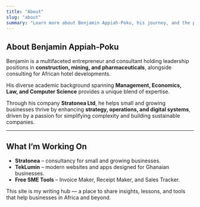 ```yaml
---
title: "About"
slug: "about"
summary: "Learn more about Benjamin Appiah-Poku, his journey, and the projects he’s building."
---
```


## About Benjamin Appiah-Poku

Benjamin is a multifaceted entrepreneur and consultant holding leadership positions in **construction, mining, and pharmaceuticals**, alongside consulting for African hotel developments.  

His diverse academic background spanning **Management, Economics, Law, and Computer Science** provides a unique blend of expertise.  

Through his company **Stratonea Ltd**, he helps small and growing businesses thrive by enhancing **strategy, operations, and digital systems**, driven by a passion for simplifying complexity and building sustainable companies.  

---

## What I’m Working On

- **Stratonea** – consultancy for small and growing businesses.  
- **TekLumin** – modern websites and apps designed for Ghanaian businesses.  
- **Free SME Tools** – Invoice Maker, Receipt Maker, and Sales Tracker.  

This site is my writing hub — a place to share insights, lessons, and tools that help businesses in Africa and beyond.  
